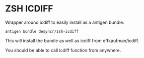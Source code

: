 # ZSH ICDIFF

Wrapper around icdiff to easily install as a antigen bundle:

    antigen bundle desyncr/zsh-icdiff

This will install the bundle as well as icdiff from effkaufman/icdiff.

You should be able to call icdiff function from anywhere.
